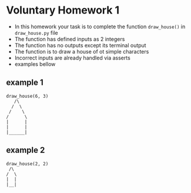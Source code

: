 # Voluntary Homework 1
  - In this homework your task is to complete the function `draw_house()` in `draw_house.py` file
  - The function has defined inputs as 2 integers
  - The function has no outputs except its terminal output
  - The function is to draw a house of ot simple characters
  - Incorrect inputs are already handled via asserts
  - examples bellow

## example 1
```
draw_house(6, 3)
   /\
  /  \
 /    \
/      \
|      |
|      |
|______|
```

## example 2
```
draw_house(2, 2)
 /\
/  \
|  |
|__|

```
